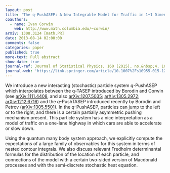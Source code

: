 ```yaml
---
layout: post
title: 'The q-PushASEP: A New Integrable Model for Traffic in 1+1 Dimension'
coauthors:
  - name: Ivan Corwin
    web: http://www.math.columbia.edu/~corwin/
arXiv: 1308.3124 [math.PR]
date: 2013-08-14 02:00:00
comments: false
categories: paper
published: true
more-text: Full abstract
show-date: true
journal-ref: Journal of Statistical Physics, 160 (2015), no.&nbsp;4, 1005–1026
journal-web: 'https://link.springer.com/article/10.1007%2Fs10955-015-1218-9'
---
```


We introduce a new interacting (stochastic) particle system $q$-PushASEP which
interpolates between the q-TASEP introduced by Borodin and Corwin (see
<a href="https://arxiv.org/abs/1111.4408">arXiv:1111.4408</a>, and also <a href="https://arxiv.org/abs/1207.5035">arXiv:1207.5035</a>; <a href="https://arxiv.org/abs/1305.2972">arXiv:1305.2972</a>; <a href="https://arxiv.org/abs/1212.6716">arXiv:1212.6716</a>)
and the $q$-PushTASEP introduced recently by Borodin and Petrov
(<a href="https://arxiv.org/abs/1305.5501">arXiv:1305.5501</a>).<!--more--> In the $q$-PushASEP, particles can jump to the left or to the
right, and there is a certain partially asymmetric pushing mechanism present.
This particle system has a nice interpretation as a model of traffic on a
one-lane highway in which cars are able to accelerate or slow down.

Using the quantum many body system approach, we explicitly compute the
expectations of a large family of observables for this system in terms of
nested contour integrals. We also discuss relevant Fredholm determinantal
formulas for the distribution of the location of each particle, and connections
of the model with a certain two-sided version of Macdonald processes and with
the semi-discrete stochastic heat equation.
